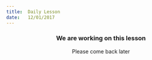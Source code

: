 ```yaml
---
title:  Daily Lesson
date:   12/01/2017
---
```


### <center>We are working on this lesson</center>
<center>Please come back later</center>